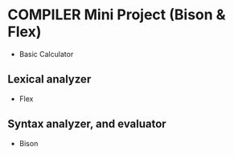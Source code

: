 # COMPILER Mini Project (Bison & Flex)
- Basic Calculator

## Lexical analyzer
- Flex 

## Syntax analyzer, and evaluator
- Bison
